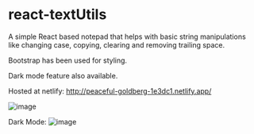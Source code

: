 # react-textUtils
A simple React based notepad that helps with basic string manipulations like changing case, copying, clearing and removing trailing space.

Bootstrap has been used for styling. 

Dark mode feature also available.

Hosted at netlify: http://peaceful-goldberg-1e3dc1.netlify.app/

![image](https://user-images.githubusercontent.com/16205759/163842545-a3fe08bc-f697-4850-aea7-6823ee5e9d70.png)

Dark Mode:
![image](https://user-images.githubusercontent.com/16205759/163842735-11fccecc-b1f8-47c4-984b-23934619a211.png)
